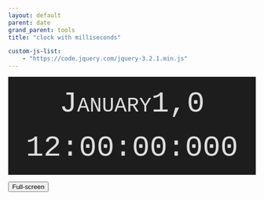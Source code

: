 ```yaml
---
layout: default
parent: date
grand_parent: tools
title: "clock with milliseconds"

custom-js-list:
    - "https://code.jquery.com/jquery-3.2.1.min.js"
---
```

<style>
#clockbg {
  position: relative;
  background-color:#1d1d1d;
  width: 100%;
  height: 200px;
}
#clock {
  color: #ddd;
  font: small-caps lighter 60px/150%  'Courier New', monospace;
  position: absolute;
  top: 50%; left: 50%;
  transform: translate(-50%, -50%);
  text-align: center;
}
</style>

<div id="clockbg"><div id="clock"><span id="mon">January</span><span id="d">1</span>,<span id="y">0</span><br/><span id="h">12</span>:<span id="m">00</span>:<span id="s">00</span>:<span id="mi">000</span></div></div>

<button onclick="openFullscreen();" class="btn btn-green float-right">Full-screen</button>

<script>
var elem = document.getElementById("clockbg");
function openFullscreen() {
  if (elem.requestFullscreen) {
    elem.requestFullscreen();
  } else if (elem.webkitRequestFullscreen) { /* Safari */
    elem.webkitRequestFullscreen();
  } else if (elem.msRequestFullscreen) { /* IE11 */
    elem.msRequestFullscreen();
  }
}

/* based on codepen.io/jasonleewilson/pen/gPrxwX */
Number.prototype.pad = function(n) {
  for (var r = this.toString(); r.length < n; r = 0 + r);
  return r;
};
function updateClock() {
  var now = new Date();
  var milli = now.getMilliseconds(),
    sec = now.getSeconds(),
    min = now.getMinutes(),
    hou = now.getHours(),
    mo = now.getMonth(),
    dy = now.getDate(),
    yr = now.getFullYear();
  var months = ["January", "February", "March", "April", "May", "June", "July", "August", "September", "October", "November", "December"];
  var tags = ["mon", "d", "y", "h", "m", "s", "mi"],
    corr = [months[mo], dy, yr, hou.pad(2), min.pad(2), sec.pad(2), milli.pad(3)];
  for (var i = 0; i < tags.length; i++)
    document.getElementById(tags[i]).firstChild.nodeValue = corr[i];
}
  updateClock();
  window.setInterval("updateClock()", 1);
</script>

